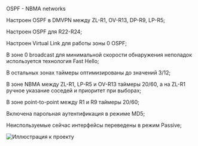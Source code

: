 OSPF - NBMA networks

Настроен OSPF в DMVPN между ZL-R1, OV-R13, DP-R9, LP-R5;

Настроен OSPF для R22-R24;

Настроен Virtual Link для работы зоны 0 OSPF;

В зоне 0 broadcast для минимальной скорости обнаружения неполадок используется технология Fast Hello;

В остальных зонах таймеры оптимизированы до значений 3/12;

В зоне NBMA между ZL-R1, LP-R5 и OV-R13 таймеры 20/60, а на ZL-R1 ручное указание соседей и приоритет при выборах;

В зоне point-to-point между R1 и R9 таймеры 20/60;

Включена парольная аутентификация в режиме MD5;

Неиспользуемые сейчас интерфейсы переведены в режим Passive;


![Иллюстрация к проекту](https://github.com/vladimirvolfovich93/Part1/blob/main/OSPF%20-%20NBMA%20networks/OSPF%20with%20PtP%20%26%20NBMA.png)
